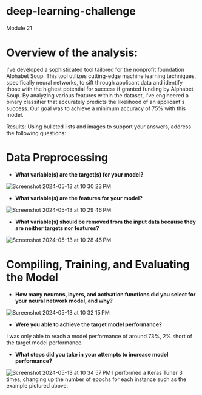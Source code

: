 # deep-learning-challenge
Module 21

# Overview of the analysis:
I've developed a sophisticated tool tailored for the nonprofit foundation Alphabet Soup. This tool utilizes cutting-edge machine learning techniques, specifically neural networks, to sift through applicant data and identify those with the highest potential for success if granted funding by Alphabet Soup. By analyzing various features within the dataset, I've engineered a binary classifier that accurately predicts the likelihood of an applicant's success. Our goal was to achieve a minimum accuracy of 75% with this model.

Results: Using bulleted lists and images to support your answers, address the following questions:

# Data Preprocessing

- **What variable(s) are the target(s) for your model?**

![Screenshot 2024-05-13 at 10 30 23 PM](https://github.com/thaake408/deep-learning-challenge/assets/150471324/79cf0fbf-ca1a-40db-8822-af871b02719b)


- **What variable(s) are the features for your model?**

![Screenshot 2024-05-13 at 10 29 46 PM](https://github.com/thaake408/deep-learning-challenge/assets/150471324/110809fd-5032-42fb-b8e2-af6172c04329)


- **What variable(s) should be removed from the input data because they are neither targets nor features?**

![Screenshot 2024-05-13 at 10 28 46 PM](https://github.com/thaake408/deep-learning-challenge/assets/150471324/ea1cd0fb-cdb1-44fe-bd0d-ef817df8b020)


# Compiling, Training, and Evaluating the Model

- **How many neurons, layers, and activation functions did you select for your neural network model, and why?**

![Screenshot 2024-05-13 at 10 32 15 PM](https://github.com/thaake408/deep-learning-challenge/assets/150471324/6b2258ef-3b89-48c8-97e9-5b91b01726b9)


- **Were you able to achieve the target model performance?**

I was only able to reach a model performance of around 73%, 2% short of the target model performance.

- **What steps did you take in your attempts to increase model performance?**

![Screenshot 2024-05-13 at 10 34 57 PM](https://github.com/thaake408/deep-learning-challenge/assets/150471324/c5e02678-47c8-4de8-8289-b94b2365c7bb)
I performed a Keras Tuner 3 times, changing up the number of epochs for each instance such as the example pictured above. 
